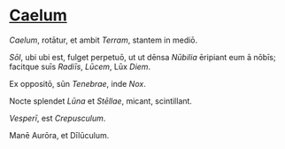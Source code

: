 # [Caelum](https://www.archive.org/stream/cu31924032499455#page/n46/mode/1up)

*Caelum*, rotātur, et ambit *Terram*, stantem in mediō.

*Sōl*, ubi ubi est, fulget perpetuō, ut ut dēnsa *Nūbilia* ēripiant eum ā nōbīs; facitque suīs *Radiīs*, *Lūcem*, Lūx *Diem*.

Ex oppositō, sūn *Tenebrae*, inde *Nox*.

Nocte splendet *Lūna* et *Stēllae*, micant, scintillant.

*Vesperī*, est *Crepusculum*.

Manē Aurōra, et Dīlūculum.
